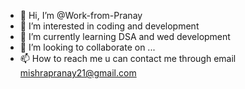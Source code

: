 - 👋 Hi, I’m @Work-from-Pranay
- 👀 I’m interested in coding and development
- 🌱 I’m currently learning DSA and wed development
- 💞️ I’m looking to collaborate on ...
- 📫 How to reach me u can contact me through email mishrapranay21@gmail.com
<!---
Work-from-Pranay/Work-from-Pranay is a ✨ special ✨ repository because its `README.md` (this file) appears on your GitHub profile.
You can click the Preview link to take a look at your changes.
--->
